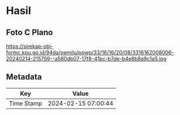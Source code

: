 # Hasil

## Foto C Plano

https://sirekap-obj-formc.kpu.go.id/94da/pemilu/ppwp/33/16/16/20/08/3316162008006-20240214-215759--a560db07-17f8-41bc-b7de-b4e8b8a9c1a5.jpg


## Metadata

| Key        | Value               |
| ---------- | ------------------- |
| Time Stamp | 2024-02-15 07:00:44 |



